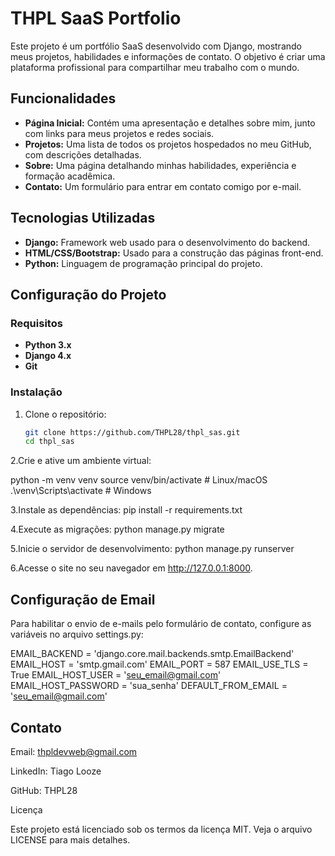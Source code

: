 # THPL SaaS Portfolio

Este projeto é um portfólio SaaS desenvolvido com Django, mostrando meus projetos, habilidades e informações de contato. O objetivo é criar uma plataforma profissional para compartilhar meu trabalho com o mundo.

## Funcionalidades

- **Página Inicial:** Contém uma apresentação e detalhes sobre mim, junto com links para meus projetos e redes sociais.
- **Projetos:** Uma lista de todos os projetos hospedados no meu GitHub, com descrições detalhadas.
- **Sobre:** Uma página detalhando minhas habilidades, experiência e formação acadêmica.
- **Contato:** Um formulário para entrar em contato comigo por e-mail.

## Tecnologias Utilizadas

- **Django:** Framework web usado para o desenvolvimento do backend.
- **HTML/CSS/Bootstrap:** Usado para a construção das páginas front-end.
- **Python:** Linguagem de programação principal do projeto.


## Configuração do Projeto

### Requisitos

- **Python 3.x**
- **Django 4.x**
- **Git**

### Instalação

1. Clone o repositório:

   ```bash
   git clone https://github.com/THPL28/thpl_sas.git
   cd thpl_sas

2.Crie e ative um ambiente virtual:

   python -m venv venv
   source venv/bin/activate  # Linux/macOS
   .\venv\Scripts\activate   # Windows

3.Instale as dependências:
   pip install -r requirements.txt
   
4.Execute as migrações:
   python manage.py migrate

5.Inicie o servidor de desenvolvimento: 
   python manage.py runserver

6.Acesse o site no seu navegador em http://127.0.0.1:8000.


## Configuração de Email
Para habilitar o envio de e-mails pelo formulário de contato, configure as variáveis no arquivo settings.py:

   EMAIL_BACKEND = 'django.core.mail.backends.smtp.EmailBackend'
   EMAIL_HOST = 'smtp.gmail.com'
   EMAIL_PORT = 587
   EMAIL_USE_TLS = True
   EMAIL_HOST_USER = 'seu_email@gmail.com'
   EMAIL_HOST_PASSWORD = 'sua_senha'
   DEFAULT_FROM_EMAIL = 'seu_email@gmail.com'
   

## Contato
Email: thpldevweb@gmail.com

LinkedIn: Tiago Looze

GitHub: THPL28

Licença

Este projeto está licenciado sob os termos da licença MIT. Veja o arquivo LICENSE para mais detalhes.



